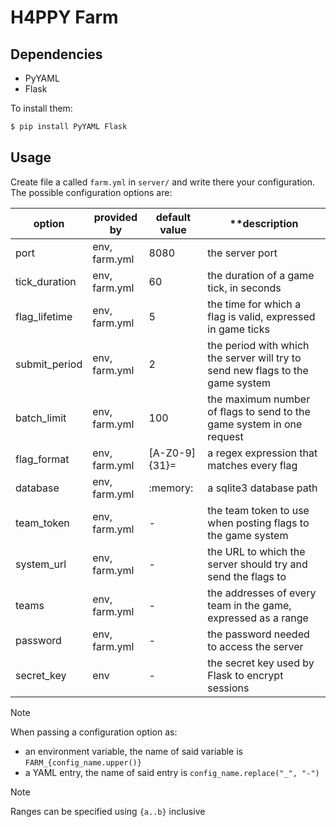 # H4PPY Farm

## Dependencies

- PyYAML
- Flask

To install them:

```bash
$ pip install PyYAML Flask
```

## Usage

Create file a called `farm.yml` in `server/` and write there your configuration.  
The possible configuration options are:

| **option**    | **provided by** | **default value** | **description |
|---------------|-----------------|-------------------|---------------|
| port          | env, farm.yml   | 8080              | the server port |
| tick_duration | env, farm.yml   | 60                | the duration of a game tick, in seconds |
| flag_lifetime | env, farm.yml   | 5                 | the time for which a flag is valid, expressed in game ticks |
| submit_period | env, farm.yml   | 2                 | the period with which the server will try to send new flags to the game system |
| batch_limit   | env, farm.yml   | 100               | the maximum number of flags to send to the game system in one request |
| flag_format   | env, farm.yml   | [A-Z0-9]{31}=     | a regex expression that matches every flag |
| database      | env, farm.yml   | :memory:          | a sqlite3 database path |
| team_token    | env, farm.yml   | -                 | the team token to use when posting flags to the game system |
| system_url    | env, farm.yml   | -                 | the URL to which the server should try and send the flags to |
| teams         | env, farm.yml   | -                 | the addresses of every team in the game, expressed as a range |
| password      | env, farm.yml   | -                 | the password needed to access the server |
| secret_key    | env             | -                 | the secret key used by Flask to encrypt sessions |

> [!NOTE]
> When passing a configuration option as:
> - an environment variable, the name of said variable is `FARM_{config_name.upper()}`  
> - a YAML entry, the name of said entry is `config_name.replace("_", "-")`

> [!NOTE]
> Ranges can be specified using `{a..b}` inclusive
